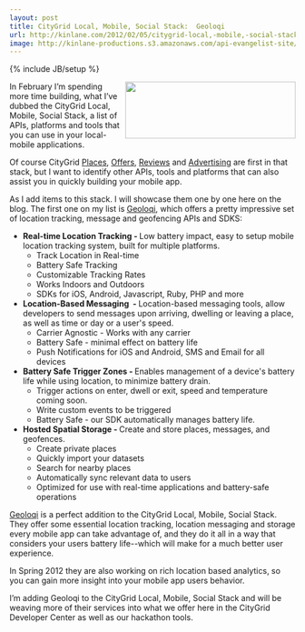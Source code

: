 ```yaml
---
layout: post
title: CityGrid Local, Mobile, Social Stack:  Geoloqi
url: http://kinlane.com/2012/02/05/citygrid-local,-mobile,-social-stack--geoloqi/
image: http://kinlane-productions.s3.amazonaws.com/api-evangelist-site/blog/Geoloqi_Logo.png
---
```

{% include JB/setup %}
<p><a title="Geoloqi" href="https://developers.geoloqi.com/"><img class="aligncenter size-full wp-image-589" title="Geoloqi_Logo" src="http://www.citygridmedia.com/developer/wp-content/uploads/2012/02/Geoloqi_Logo.png" alt="" width="300" height="100" align="right" /></a>In February I&rsquo;m spending more time building, what I&rsquo;ve dubbed the CityGrid Local, Mobile, Social Stack, a list of APIs, platforms and tools that you can use in your local-mobile applications.</p>
<p>Of course CityGrid&nbsp;<a title="Places" href="http://docs.citygridmedia.com/display/citygridv2/Places+API">Places</a>,&nbsp;<a title="Offers" href="http://docs.citygridmedia.com/display/citygridv2/Offers+API">Offers</a>,&nbsp;<a title="Reviews" href="http://docs.citygridmedia.com/display/citygridv2/Reviews+API">Reviews</a>&nbsp;and&nbsp;<a title="Advertising" href="http://docs.citygridmedia.com/display/citygridv2/Ads+by+CityGrid">Advertising</a>&nbsp;are first in that stack, but I want to identify other APIs, tools and platforms that can also assist you in quickly building your mobile app.</p>
<p>As I add items to this stack. I will showcase them one by one here on the blog. The first one on my list is&nbsp;<a title="Geoloqi" href="https://developers.geoloqi.com/">Geoloqi</a>, which offers a pretty impressive set of location tracking, message and geofencing APIs and SDKS:</p>
<ul>
<li><strong>Real-time Location Tracking -&nbsp;</strong>Low battery impact, easy to setup mobile location tracking system, built for multiple platforms. 
<ul>
<li>Track Location in Real-time</li>
<li>Battery Safe Tracking</li>
<li>Customizable Tracking Rates</li>
<li>Works Indoors and Outdoors</li>
<li>SDKs for iOS, Android, Javascript, Ruby, PHP and more</li>
</ul>
</li>
<li><strong>Location-Based Messaging &nbsp;-&nbsp;</strong>Location-based messaging tools, allow developers to send messages upon arriving, dwelling or leaving a place, as well as time or day or a user's speed. 
<ul>
<li>Carrier Agnostic - Works with any carrier</li>
<li>Battery Safe - minimal effect on battery life</li>
<li>Push Notifications for iOS and Android, SMS and Email for all devices</li>
</ul>
</li>
<li><strong>Battery Safe Trigger Zones -&nbsp;</strong>Enables management of a device's battery life while using location, to minimize battery drain. 
<ul>
<li>Trigger actions on enter, dwell or exit, speed and temperature coming soon.</li>
<li>Write custom events to be triggered</li>
<li>Battery Safe - our SDK automatically manages battery life.</li>
</ul>
</li>
<li><strong>Hosted Spatial Storage -&nbsp;</strong>Create and store places, messages, and geofences. 
<ul>
<li>Create private places</li>
<li>Quickly import your datasets</li>
<li>Search for nearby places</li>
<li>Automatically sync relevant data to users</li>
<li>Optimized for use with real-time applications and battery-safe operations</li>
</ul>
</li>
</ul>
<p><a title="Geoloqi" href="https://developers.geoloqi.com/">Geoloqi</a>&nbsp;is a perfect addition to the CityGrid Local, Mobile, Social Stack. They offer some essential location tracking, location messaging and storage every mobile app can take advantage of, and they do it all in a way that considers your users battery life--which will make for a much better user experience.</p>
<p>In Spring 2012 they are also working on rich location based analytics, so you can gain more insight into your mobile app users behavior.</p>
<p>I&rsquo;m adding Geoloqi to the CityGrid Local, Mobile, Social Stack and will be weaving more of their services into what we offer here in the CityGrid Developer Center as well as our hackathon tools.</p>